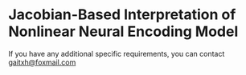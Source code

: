 # Jacobian-Based Interpretation of Nonlinear Neural Encoding Model

If you have any additional specific requirements, you can contact gaitxh@foxmail.com
